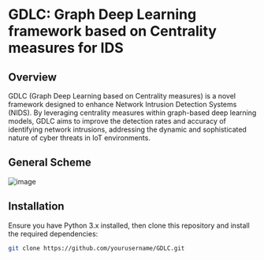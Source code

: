 # GDLC: Graph Deep Learning framework based on Centrality measures for IDS

## Overview
GDLC (Graph Deep Learning based on Centrality measures) is a novel framework designed to enhance Network Intrusion Detection Systems (NIDS). By leveraging centrality measures within graph-based deep learning models, GDLC aims to improve the detection rates and accuracy of identifying network intrusions, addressing the dynamic and sophisticated nature of cyber threats in IoT environments.


## General Scheme
![image](https://github.com/mtermos/GDLC/blob/main/General%20Scheme.png)

## Installation
Ensure you have Python 3.x installed, then clone this repository and install the required dependencies:

```sh
git clone https://github.com/yourusername/GDLC.git
```
<!-- 
## Citation
If you use GDLC in your research, please cite our project as follows: -->
